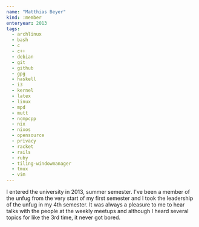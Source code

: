 ```yaml
---
name: "Matthias Beyer"
kind: :member
enteryear: 2013
tags:
  - archlinux
  - bash
  - c
  - c++
  - debian
  - git
  - github
  - gpg
  - haskell
  - i3
  - kernel
  - latex
  - linux
  - mpd
  - mutt
  - ncmpcpp
  - nix
  - nixos
  - opensource
  - privacy
  - racket
  - rails
  - ruby
  - tiling-windowmanager
  - tmux
  - vim
---
```


I entered the university in 2013, summer semester. I've been a member of the
unfug from the very start of my first semester and I took the leadership of
the unfug in my 4th semester. It was always a pleasure to me to hear talks
with the people at the weekly meetups and although I heard several topics
for like the 3rd time, it never got bored.


